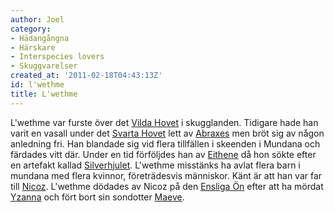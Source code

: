 ```yaml
---
author: Joel
category:
- Hädangångna
- Härskare
- Interspecies lovers
- Skuggvarelser
created_at: '2011-02-18T04:43:13Z'
id: l'wethme
title: L'wethme
---
```

L'wethme var furste över det [Vilda Hovet] i skugglanden. Tidigare hade han varit en vasall under det [Svarta Hovet] lett av [Abraxes] men bröt sig av någon anledning fri. Han blandade sig vid flera tillfällen i skeenden i Mundana och färdades vitt där. Under en tid förföljdes han av [Eithene] då hon sökte efter en artefakt kallad [Silverhjulet]. L'wethme misstänks ha avlat flera barn i mundana med flera kvinnor, företrädesvis människor. Känt är att han var far till [Nicoz]. L'wethme dödades av Nicoz på den [Ensliga Ön] efter att ha mördat [Yzanna] och fört bort sin sondotter [Maeve].

  [Vilda Hovet]: Vilda_Hovet
  [Svarta Hovet]: Svarta_Hovet
  [Abraxes]: Abraxes
  [Eithene]: Eithene
  [Silverhjulet]: Silverhjulet
  [Nicoz]: Nicoz
  [Ensliga Ön]: Ensliga_Ön
  [Yzanna]: Yzanna
  [Maeve]: Maeve